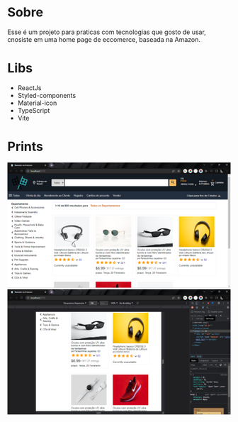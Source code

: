 # Sobre

Esse é um projeto para praticas com tecnologias que gosto de usar,
cnosiste em uma home page de eccomerce, baseada na Amazon.

# Libs

- ReactJs
- Styled-components
- Material-icon
- TypeScript
- Vite

# Prints

![print da tela 1024px +](./public/print1.png)
![print da tela em 768px](./public/print2.png)